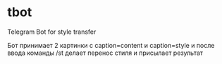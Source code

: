 # tbot
Telegram Bot for style transfer

Бот принимает 2 картинки с caption=content и caption=style и после ввода команды /st делает перенос стиля и присылает результат

